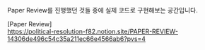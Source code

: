 Paper Review를 진행했던 것들 중에 실제 코드로 구현해보는 공간입니다. 
<br/>

[Paper Review] <br/>
https://political-resolution-f82.notion.site/PAPER-REVIEW-14306de496c54c35a211ec66e4566ab6?pvs=4
